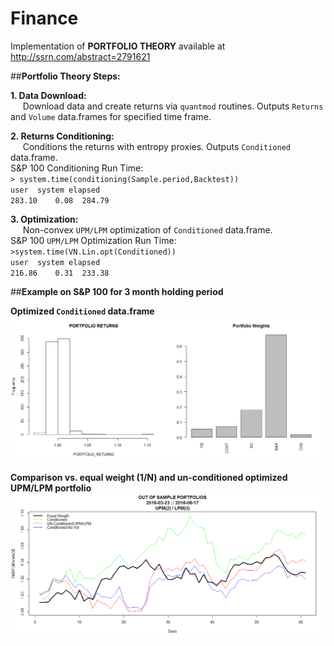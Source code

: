 # Finance
Implementation of **PORTFOLIO THEORY** available at  http://ssrn.com/abstract=2791621 

##**Portfolio Theory Steps:**

**1.  Data Download:**  <br />
&nbsp;&nbsp;&nbsp;&nbsp;    Download data and create returns via `quantmod` routines.  Outputs `Returns` and `Volume` data.frames for specified time frame.

**2.  Returns Conditioning:** <br />
&nbsp;&nbsp;&nbsp;&nbsp;    Conditions the returns with entropy proxies.  Outputs `Conditioned` data.frame.<br />
S&P 100 Conditioning Run Time: <br />
`> system.time(conditioning(Sample.period,Backtest))`<br />
`user  system elapsed` <br />
`283.10    0.08  284.79` <br />
    
**3.  Optimization:**  <br />
&nbsp;&nbsp;&nbsp;&nbsp;    Non-convex `UPM/LPM` optimization of `Conditioned` data.frame. <br />
S&P 100 `UPM/LPM` Optimization Run Time: <br />
`>system.time(VN.Lin.opt(Conditioned))` <br />
 `user  system elapsed` <br /> 
 `216.86    0.31  233.38` <br /> 

##**Example on S&P 100 for 3 month holding period**<br />

**Optimized `Conditioned` data.frame**<br />
![My image](https://github.com/OVVO-Financial/Finance/blob/master/Images/SP100%20Conditioned%20Weights%203%20months.png)

**Comparison vs. equal weight (1/N) and un-conditioned optimized UPM/LPM portfolio**<br />
![My image](https://github.com/OVVO-Financial/Finance/blob/master/Images/SP100%203%20month%20holding%20period.png)
